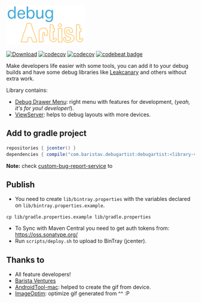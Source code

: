 ![](img/logo.png)

[![Download](https://api.bintray.com/packages/barista-ventures/maven/debug-artist/images/download.svg)](https://bintray.com/barista-ventures/maven/debug-artist/_latestVersion)
[![codecov](https://codecov.io/gh/BaristaVentures/debug-artist/branch/master/graph/badge.svg)](https://codecov.io/gh/BaristaVentures/debug-artist)
[![codecov](https://codecov.io/gh/BaristaVentures/debug-artist/branch/develop/graph/badge.svg)](https://codecov.io/gh/BaristaVentures/debug-artist)
[![codebeat badge](https://codebeat.co/badges/17e3bfd1-d2d2-4240-94f0-480da37d32d6)](https://codebeat.co/projects/github-com-baristaventures-debug-artist)

Make developers life easier with some tools, you can add it to your debug builds and have some debug
libraries like [Leakcanary](https://github.com/square/leakcanary) and others without extra work.

Library contains:
- [Debug Drawer Menu](docs/debug-drawer.md): right menu with features for development, (*yeah, it's for you! developer!*).
- [ViewServer](https://github.com/romainguy/ViewServer): helps to debug layouts with more devices.

## Add to gradle project

```groovy
repositories { jcenter() }
dependencies { compile("com.baristav.debugartist:debugartist:<library-version>@aar") { transitive = true } }
```

__Note:__ check [custom-bug-report-service](docs/custom-bug-report-service.md) to

## Publish

- You need to create `lib/bintray.properties` with the variables declared on `lib/bintray.properties.example`.

```
cp lib/gradle.properties.example lib/gradle.properties
```

- To Sync with Maven Central you need to get auth tokens from: https://oss.sonatype.org/
- Run `scripts/deploy.sh` to upload to BinTray (jcenter).

## Thanks to
- All feature developers!
- [Barista Ventures](http://barista-v.com/)
- [AndroidTool-mac](https://github.com/mortenjust/androidtool-mac): helped to create the gif from device.
- [ImageOptim](https://github.com/ImageOptim/ImageOptim): optimize gif generated from ^^ :P
